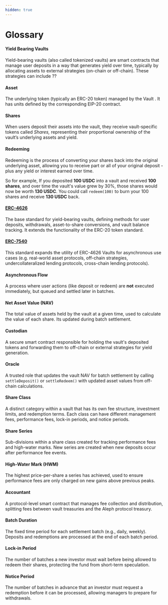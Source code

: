 ```yaml
---
hidden: true
---
```


# Glossary

#### Yield Bearing Vaults

Yield-bearing vaults (also called tokenized vaults) are smart contracts that manage user deposits in a way that generates yield over time, typically by allocating assets to external strategies (on-chain or off-chain). These strategies can include ??

#### Asset

The underlying token (typically an ERC-20 token) managed by the Vault . It has units defined by the corresponding EIP-20 contract.&#x20;

#### Shares

When users deposit their assets into the vault, they receive vault-specific tokens called _Shares,_ representing their proportional ownership of the vault’s underlying assets and yield.

#### **Redeeming**

Redeeming is the process of converting your shares back into the original underlying asset, allowing you to receive part or all of your original deposit - plus any yield or interest earned over time.

So for example, If you deposited **100 USDC** into a vault and received **100 shares**, and over time the vault's value grew by 30%, those shares would now be worth **130 USDC**. You could call `redeem(100)` to burn your 100 shares and receive **130 USDC** back.

#### [**ERC-4626**](https://eips.ethereum.org/EIPS/eip-4626)

The base standard for yield-bearing vaults, defining methods for user deposits, withdrawals, asset-to-share conversions, and vault balance tracking. It extends the functionality of the ERC-20 token standard.

#### [ERC-7540](https://eips.ethereum.org/EIPS/eip-7540)

This standard expands the utility of ERC-4626 Vaults for asynchronous use cases (e.g. real-world asset protocols, off-chain strategies, undercollateralized lending protocols, cross-chain lending protocols).&#x20;

#### **Asynchronous Flow**

A process where user actions (like deposit or redeem) are **not** executed immediately, but queued and settled later in batches.

#### Net Asset Value (NAV)

The total value of assets held by the vault at a given time, used to calculate the value of each share. Its updated during batch settlement.

#### Custodian

A secure smart contract responsible for holding the vault's deposited tokens and forwarding them to off-chain or external strategies for yield generation.

#### **Oracle**

A trusted role that updates the vault NAV for batch settlement by calling `settleDeposit()` or `settleRedeem()` with updated asset values from off-chain calculations.

#### **Share Class**

A distinct category within a vault that has its own fee structure, investment limits, and redemption terms. Each class can have different management fees, performance fees, lock-in periods, and notice periods.

#### **Share Series**

Sub-divisions within a share class created for tracking performance fees and high-water marks. New series are created when new deposits occur after performance fee events.

#### **High-Water Mark (HWM)**

The highest price-per-share a series has achieved, used to ensure performance fees are only charged on new gains above previous peaks.

#### **Accountant**

A protocol-level smart contract that manages fee collection and distribution, splitting fees between vault treasuries and the Aleph protocol treasury.

#### **Batch Duration**

The fixed time period for each settlement batch (e.g., daily, weekly). Deposits and redemptions are processed at the end of each batch period.

#### **Lock-in Period**

The number of batches a new investor must wait before being allowed to redeem their shares, protecting the fund from short-term speculation.

#### **Notice Period**

The number of batches in advance that an investor must request a redemption before it can be processed, allowing managers to prepare for withdrawals.

